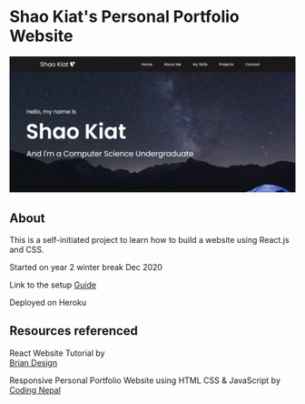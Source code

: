 # Shao Kiat's Personal Portfolio Website

![homepage](public/images/homepage.png)

## About

This is a self-initiated project to learn how to build a website using React.js and CSS.

Started on year 2 winter break Dec 2020

Link to the setup [Guide](https://github.com/shaokiat/personal-portfolio/blob/main/guide.md)

Deployed on Heroku

## Resources referenced

React Website Tutorial by <br>
[Brian Design](https://www.youtube.com/watch?v=I2UBjN5ER4s)

Responsive Personal Portfolio Website using HTML CSS & JavaScript by <br>
[Coding Nepal](https://www.youtube.com/watch?v=tcskp-ncN0I)
